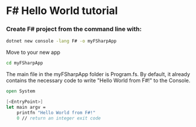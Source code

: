 # F#  Hello World tutorial

### Create F# project from the command line with:
```cmd
dotnet new console -lang F# -o myFSharpApp
```

Move to your new app
```cmd
cd myFSharpApp
```

The main file in the myFSharpApp folder is Program.fs. By default, it already contains the necessary code to write "Hello World from F#!" to the Console.

```fsharp
open System

[<EntryPoint>]
let main argv =
    printfn "Hello World from F#!"
    0 // return an integer exit code
```